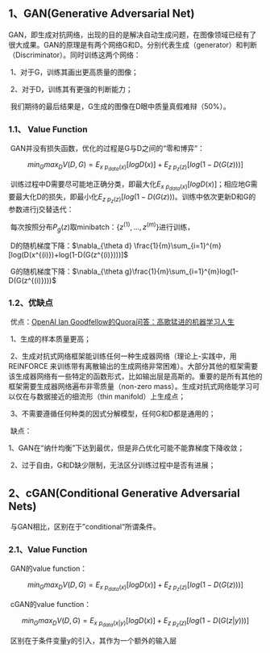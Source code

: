 

## 1、GAN(Generative Adversarial Net)

​	GAN，即生成对抗网络，出现的目的是解决自动生成问题，在图像领域已经有了很大成果。GAN的原理是有两个网络G和D。分别代表生成（generator）和判断（Discriminator）。同时训练这两个网络：

​	1、对于G，训练其画出更高质量的图像；

​	2、对于D，训练其有更强的判断能力；

​	我们期待的最后结果是，G生成的图像在D眼中质量真假难辩（50%）。

### 1.1、 Value Function

​	GAN并没有损失函数，优化的过程是G与D之间的“零和博弈”：

$$min_{G}max_{D}V(D,G)=E_{x~p_{data}(x)}[logD(x)]+E_{z~p_{z}(z)}[log(1-D(G(z)))]$$

​	训练过程中D需要尽可能地正确分类，即最大化$E_{x~p_{data}(x)}[logD(x)]$；相应地G需要最大化D的损失，即最小化$E_{z~p_{z}(z)}[log(1-D(G(z)))$。训练中依次更新D和G的参数进行j交替迭代：

​	每次按照分布$P_{g}(z)$取minibatch：$\{z^{(1)},...,z^{(m)}\}$进行训练，

​	D的随机梯度下降：$\nabla_{\theta d} \frac{1}{m}\sum_{i=1}^{m}[log(D(x^{(i)})+log(1-D(G(z^{(i)})))]$

​	G的随机梯度下降：$\nabla_{\theta g}\frac{1}{m}\sum_{i=1}^{m}log(1-D(G(z^{(i)})))$

### 1.2、优缺点

​	优点：[OpenAI Ian Goodfellow的Quora问答：高歌猛进的机器学习人生](https://mp.weixin.qq.com/s?__biz=MzA3MzI4MjgzMw==&mid=2650718178&idx=1&sn=6144523762955325b7567f7d69a593bd&scene=1&srcid=0821xPdRwK2wIHNzgOLXqUrw&pass_ticket=uG39FkNWWjsW38Aa2v5b3cfMhixqsJ0l1XLhNr5mivWEaLyW5R1QED0uAKHOwuGw#rd)

​	1、生成的样本质量更高；

​	2、生成对抗式网络框架能训练任何一种生成器网络（理论上-实践中，用 REINFORCE
来训练带有离散输出的生成网络非常困难）。大部分其他的框架需要该生成器网络有一些特定的函数形式，比如输出层是高斯的。重要的是所有其他的框架需要生成器网络遍布非零质量（non-zero
mass）。生成对抗式网络能学习可以仅在与数据接近的细流形（thin manifold）上生成点；

​	3、不需要遵循任何种类的因式分解模型，任何G和D都是通用的；

​	缺点：

​	1、GAN在“纳什均衡”下达到最优，但是非凸优化可能不能靠梯度下降收敛；

​	2、过于自由，G和D缺少限制，无法区分训练过程中是否有进展；



## 2、cGAN(Conditional Generative Adversarial Nets)

​		与GAN相比，区别在于”conditional“所谓条件。

### 2.1、Value Function

​	GAN的value function：

$$min_{G}max_{D}V(D,G)=E_{x~p_{data}(x)}[logD(x)]+E_{z~p_{z}(z)}[log(1-D(G(z)))]$$

​	cGAN的value function：

$$min_{G}max_{D}V(D,G)=E_{x~p_{data}(x|y)}[logD(x)]+E_{z~p_{z}(z)}[log(1-D(G(z|y)))]$$

​	区别在于条件变量y的引入，其作为一个额外的输入层